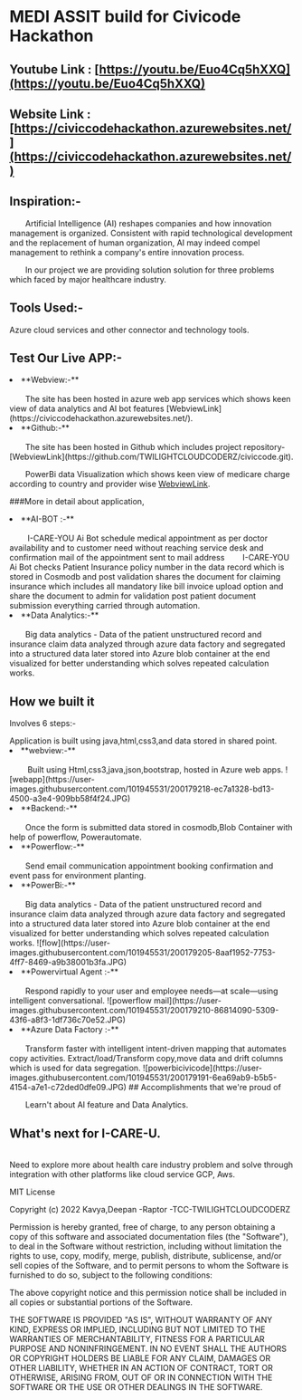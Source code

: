 # MEDI ASSIT build for Civicode Hackathon

## Youtube Link : [https://youtu.be/Euo4Cq5hXXQ](https://youtu.be/Euo4Cq5hXXQ)

## Website Link : [https://civiccodehackathon.azurewebsites.net/](https://civiccodehackathon.azurewebsites.net/)

## Inspiration:-
&emsp;&emsp;Artificial Intelligence (AI) reshapes companies and how innovation management is organized. Consistent with rapid technological development and the replacement of human organization, AI may indeed compel management to rethink a company's entire innovation process.

&emsp;&emsp;In our project we are providing solution solution for three problems which faced by major healthcare industry.

## Tools Used:-
<p> Azure cloud services and other connector and technology tools.</p>

## Test Our Live APP:-

<li>**Webview:-**</li>
<br>
&emsp;&emsp;The site has been hosted in azure web app services which shows keen view of data analytics and AI bot features [WebviewLink](https://civiccodehackathon.azurewebsites.net/).

<li>**Github:-**</li>
<br>
&emsp;&emsp;The site has been hosted in Github which includes project repository-[WebviewLink](https://github.com/TWILIGHTCLOUDCODERZ/civiccode.git).

&emsp;&emsp;PowerBi data Visualization which shows keen view of medicare charge according to country and provider wise  [WebviewLink](https://app.powerbi.com/view?r=eyJrIjoiYzk0NTVmYjYtYjNmMS00MTljLWI3NDktZDliNzg3YzQ0Y2FkIiwidCI6IjFlZjdkZjkzLWU0YTUtNDA0Ny05MGYwLTdmMGQ5YmM2MzdjMSIsImMiOjh9&pageName=ReportSection).

###More in detail about application,
<br>


<li>**AI-BOT :-**</li>
<br>
 &emsp;&emsp; I-CARE-YOU Ai Bot schedule medical appointment as per doctor availability and to customer need without reaching service desk and confirmation mail of the appointment sent to mail address 
 &emsp;&emsp;I-CARE-YOU Ai Bot checks Patient Insurance policy number in the data record which is stored in Cosmodb and post validation shares the document for claiming insurance which includes all mandatory like bill invoice upload option and share the document to admin for validation post patient document submission everything carried through automation.

<li>**Data Analytics:-**</li>
<br>
 &emsp;&emsp;Big data analytics - Data of the patient unstructured record and insurance claim data analyzed through azure data factory and segregated into a structured data later stored into Azure blob container at the end visualized for better understanding which solves repeated calculation works.

## How we built it

<p>Involves 6 steps:-</p>
Application is built using java,html,css3,and data stored in shared point.

<li>**webview:-**</li>
<br>
 &emsp;&emsp; Built using Html,css3,java,json,bootstrap, hosted in Azure web apps.
![webapp](https://user-images.githubusercontent.com/101945531/200179218-ec7a1328-bd13-4500-a3e4-909bb58f4f24.JPG)

<li>**Backend:-**</li>
<br>
 &emsp;&emsp;Once the form is submitted data stored in cosmodb,Blob Container with help of powerflow, Powerautomate.

<li>**Powerflow:-**</li>
<br>
 &emsp;&emsp;Send email communication appointment booking confirmation and event pass for environment planting.

<li>**PowerBi:-**</li>
<br>
&emsp;&emsp;Big data analytics - Data of the patient unstructured record and insurance claim data analyzed through azure data factory and segregated into a structured data later stored into Azure blob container at the end visualized for better understanding which solves repeated calculation works.
![flow](https://user-images.githubusercontent.com/101945531/200179205-8aaf1952-7753-4ff7-8469-a9b38001b3fa.JPG)

<li>**Powervirtual Agent :-**</li>
<br>
&emsp;&emsp;Respond rapidly to your user and employee needs—at scale—using intelligent conversational.
![powerflow mail](https://user-images.githubusercontent.com/101945531/200179210-86814090-5309-43f6-a8f3-1df736c70e52.JPG)

<li>**Azure Data Factory :-**</li>
<br>
&emsp;&emsp;Transform faster with intelligent intent-driven mapping that automates copy activities.
Extract/load/Transform copy,move data and drift columns which is used for data segregation.
 ![powerbicivicode](https://user-images.githubusercontent.com/101945531/200179191-6ea69ab9-b5b5-4154-a7e1-c72ded0dfe09.JPG)
## Accomplishments that we're proud of

&emsp;&emsp;Learn't about AI feature and Data Analytics.

## What's next for I-CARE-U.
<br>
Need to explore more about health care industry problem and solve through integration with other platforms like cloud service GCP, Aws.

MIT License

Copyright (c) 2022 Kavya,Deepan -Raptor -TCC-TWILIGHTCLOUDCODERZ

Permission is hereby granted, free of charge, to any person obtaining a copy
of this software and associated documentation files (the "Software"), to deal
in the Software without restriction, including without limitation the rights
to use, copy, modify, merge, publish, distribute, sublicense, and/or sell
copies of the Software, and to permit persons to whom the Software is
furnished to do so, subject to the following conditions:

The above copyright notice and this permission notice shall be included in all
copies or substantial portions of the Software.

THE SOFTWARE IS PROVIDED "AS IS", WITHOUT WARRANTY OF ANY KIND, EXPRESS OR
IMPLIED, INCLUDING BUT NOT LIMITED TO THE WARRANTIES OF MERCHANTABILITY,
FITNESS FOR A PARTICULAR PURPOSE AND NONINFRINGEMENT. IN NO EVENT SHALL THE
AUTHORS OR COPYRIGHT HOLDERS BE LIABLE FOR ANY CLAIM, DAMAGES OR OTHER
LIABILITY, WHETHER IN AN ACTION OF CONTRACT, TORT OR OTHERWISE, ARISING FROM,
OUT OF OR IN CONNECTION WITH THE SOFTWARE OR THE USE OR OTHER DEALINGS IN THE
SOFTWARE.
